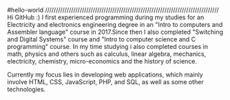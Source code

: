 #hello-world
////////////////////////////////////////////////////////////////////////////////
Hi GitHub :)
I first experienced programming during my studies for an Electricity and
electronics engineering degree in an "Intro to computers and Assembler
language" course in 2017.Since then I also completed "Switching and Digital
Systems" course and "Intro to computer science and C programming" course.
In my time studying i also completed courses in math, physics and others such
as calculus, linear algebra, mechanics, electricity, chemistry, micro-economics
and the history of science.

Currently my focus lies in developing web applications, which mainly involve
HTML, CSS, JavaScript, PHP, and SQL, as well as some other technologies.
